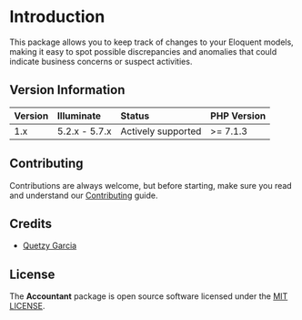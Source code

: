 # Introduction
This package allows you to keep track of changes to your Eloquent models, making it easy to spot possible discrepancies and anomalies that could indicate business concerns or suspect activities.

## Version Information
 Version   | Illuminate    | Status             | PHP Version
:----------|:--------------|:-------------------|:------------
 1.x       | 5.2.x - 5.7.x | Actively supported | >= 7.1.3

## Contributing
Contributions are always welcome, but before starting, make sure you read and understand our [Contributing](docs/contributing.md) guide.

## Credits
- [Quetzy Garcia](https://gitlab.com/quetzyg)

## License
The **Accountant** package is open source software licensed under the [MIT LICENSE](LICENSE.md).
